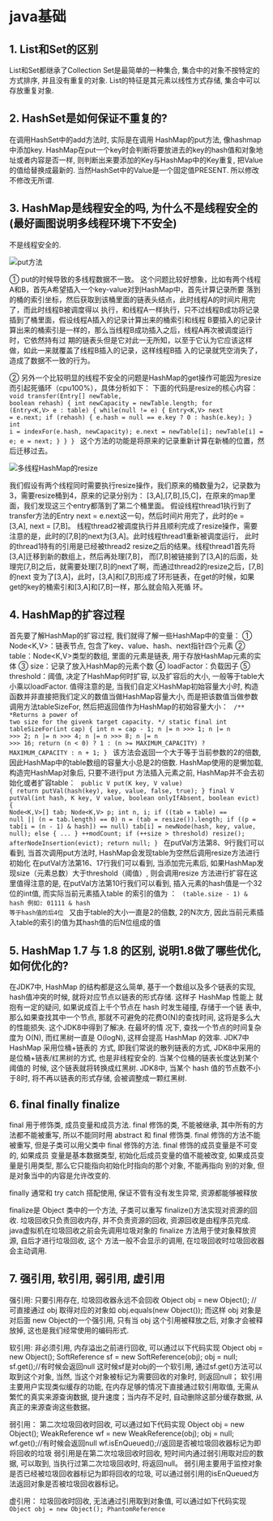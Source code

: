 # java基础
## 1. List和Set的区别

List和Set都继承了Collection
Set是最简单的一种集合, 集合中的对象不按特定的方式排序, 并且没有重复的对象.
List的特征是其元素以线性方式存储, 集合中可以存放重复对象.

## 2. HashSet是如何保证不重复的?

在调用HashSet中的add方法时, 实际是在调用 HashMap的put方法, 像hashmap中添加key.
HashMap在put一个key时会判断将要放进去的key的hash值和对象地址或者内容是否一样,
则判断出来要添加的Key与HashMap中的Key重复, 把Value的值给替换成最新的.
当然HashSet中的Value是一个固定值PRESENT. 所以修改不修改无所谓.

## 3. HashMap是线程安全的吗, 为什么不是线程安全的(最好画图说明多线程环境下不安全)

不是线程安全的.

![put方法](put.png)

① put的时候导致的多线程数据不一致。
这个问题比较好想象，比如有两个线程A和B，首先A希望插入一个key-value对到HashMap中，首先计算记录所要
落到的桶的索引坐标，然后获取到该桶里面的链表头结点，此时线程A的时间片用完了，而此时线程B被调度得以
执行，和线程A一样执行，只不过线程B成功将记录插到了桶里面，假设线程A插入的记录计算出来的桶索引和线程
B要插入的记录计算出来的桶索引是一样的，那么当线程B成功插入之后，线程A再次被调度运行时，它依然持有过
期的链表头但是它对此一无所知，以至于它认为它应该这样做，如此一来就覆盖了线程B插入的记录，这样线程B插
入的记录就凭空消失了，造成了数据不一致的行为。

② 另外一个比较明显的线程不安全的问题是HashMap的get操作可能因为resize而引起死循环（cpu100%），具体分析如下：
下面的代码是resize的核心内容：
<code>
void transfer(Entry[] newTable, boolean rehash) {
    int newCapacity = newTable.length;
    for (Entry<K,V> e : table) {
        while(null != e) {
            Entry<K,V> next = e.next;
            if (rehash) {
                e.hash = null == e.key ? 0 : hash(e.key);
            }
            int i = indexFor(e.hash, newCapacity);
            e.next = newTable[i];
            newTable[i] = e;
            e = next;
        }
    }
}
</code>
这个方法的功能是将原来的记录重新计算在新桶的位置，然后迁移过去。

![多线程HashMap的resize](resize.png)

我们假设有两个线程同时需要执行resize操作，我们原来的桶数量为2，记录数为3，需要resize桶到4，原来的记录分别为：
[3,A],[7,B],[5,C]，在原来的map里面，我们发现这三个entry都落到了第二个桶里面。
假设线程thread1执行到了transfer方法的Entry next = e.next这一句，然后时间片用完了，此时的e = [3,A], next = [7,B]。
线程thread2被调度执行并且顺利完成了resize操作，需要注意的是，此时的[7,B]的next为[3,A]。此时线程thread1重新被调度运行，
此时的thread1持有的引用是已经被thread2 resize之后的结果。线程thread1首先将[3,A]迁移到新的数组上，然后再处理[7,B]，
而[7,B]被链接到了[3,A]的后面，处理完[7,B]之后，就需要处理[7,B]的next了啊，而通过thread2的resize之后，[7,B]的next
变为了[3,A]，此时，[3,A]和[7,B]形成了环形链表，在get的时候，如果get的key的桶索引和[3,A]和[7,B]一样，那么就会陷入死循
环。

## 4. HashMap的扩容过程

首先要了解HashMap的扩容过程, 我们就得了解一些HashMap中的变量：
① Node<K,V>：链表节点, 包含了key、value、hash、next指针四个元素
② table：Node<K,V>类型的数组, 里面的元素是链表, 用于存放HashMap元素的实体
③ size：记录了放入HashMap的元素个数
④ loadFactor：负载因子
⑤ threshold：阈值, 决定了HashMap何时扩容, 以及扩容后的大小, 一般等于table大小乘以loadFactor.
值得注意的是, 当我们自定义HashMap初始容量大小时, 构造函数并非直接把我们定义的数值当做HashMap容量大小,
而是把该数值当做参数调用方法tableSizeFor, 然后把返回值作为HashMap的初始容量大小：
<code>
/**
 *Returns a power of two size for the givenk target capacity.
 */
static final int tableSizeFor(int cap) {
    int n = cap - 1;
    n |= n >>> 1;
    n |= n >>> 2;
    n |= n >>> 4;
    n |= n >>> 8;
    n |= n >>> 16;
    return (n < 0) ? 1 : (n >= MAXIMUM_CAPACITY) ? MAXIMUM_CAPACITY : n + 1;
}
</code>
该方法会返回一个大于等于当前参数的2的倍数, 因此HashMap中的table数组的容量大小总是2的倍数.
HashMap使用的是懒加载, 构造完HashMap对象后, 只要不进行put 方法插入元素之前, HashMap并不会去初始化或者扩容table：
<code>
public V put(K key, V value) {
    return putVal(hash(key), key, value, false, true);
}
final V putVal(int hash, K key, V value, boolean onlyIfAbsent, boolean evict) {
    Node<K,V>[] tab; Node<K,V> p; int n, i;
    if ((tab = table) == null || (n = tab.length) == 0)
        n = (tab = resize()).length;
    if ((p = tab[i = (n - 1) & hash]) == null)
        tab[i] = newNode(hash, key, value, null);
    else {
        ...
    }
    ++modCount;
    if (++size > threshold)
        resize();
    afterNodeInsertion(evict);
    return null;
}
</code>
在putVal方法第8、9行我们可以看到, 当首次调用put方法时, HashMap会发现table为空然后调用resize方法进行初始化
在putVal方法第16、17行我们可以看到, 当添加完元素后, 如果HashMap发现size（元素总数）大于threshold（阈值）, 则会调用resize
方法进行扩容在这里值得注意的是, 在putVal方法第10行我们可以看到, 插入元素的hash值是一个32位的int值, 而实际当前元素插入table
的索引的值为 ：
<code>
(table.size - 1) & hash
例如: 01111 & hash 等于hash值的后4位
</code>
又由于table的大小一直是2的倍数, 2的N次方, 因此当前元素插入table的索引的值为其hash值的后N位组成的值

## 5. HashMap 1.7 与 1.8 的区别, 说明1.8做了哪些优化, 如何优化的?

在JDK7中, HashMap 的结构都是这么简单, 基于一个数组以及多个链表的实现,
hash值冲突的时候, 就将对应节点以链表的形式存储. 这样子 HashMap 性能上
就抱有一定的疑问, 如果说成百上千个节点在 hash 时发生碰撞, 存储于一个链
表中, 那么如果查找其中一个节点, 那就不可避免的花费O(N)的查找时间, 这将是多么大的性能损失. 这个JDK8中得到了解决. 在最坏的情
况下, 查找一个节点的时间复杂度为 O(N), 而红黑树一直是 O(logN), 这样会提高 HashMap 的效率. JDK7中 HashMap 采用位桶+链表的
方式, 即我们常说的散列链表的方式, JDK8中采用的是位桶+链表/红黑树的方式, 也是非线程安全的. 当某个位桶的链表长度达到某个阈值的
时候, 这个链表就将转换成红黑树.
JDK8中, 当某个 hash 值的节点数不小于8时, 将不再以链表的形式存储, 会被调整成一颗红黑树.

## 6. final finally finalize

final 用于修饰类, 成员变量和成员方法. final 修饰的类, 不能被继承, 其中所有的方法都不能被重写, 所以不能同时用 abstract 和 
final 修饰类. final 修饰的方法不能被重写, 但是子类可以用父类中 final 修饰的方法. final 修饰的成员变量是不可变的, 如果成员
变量是基本数据类型, 初始化后成员变量的值不能被改变, 如果成员变量是引用类型, 那么它只能指向初始化时指向的那个对象, 不能再指向
别的对象, 但是对象当中的内容是允许改变的.

finally 通常和 try catch 搭配使用, 保证不管有没有发生异常, 资源都能够被释放

finalize是 Object 类中的一个方法, 子类可以重写 finalize()方法实现对资源的回收. 垃圾回收只负责回收内存, 并不负责资源的回收, 
资源回收是由程序员完成. java虚拟机在垃圾回收之前会先调用垃圾对象的 finalize 方法用于使对象释放资源, 自后才进行垃圾回收, 这个
方法一般不会显示的调用, 在垃圾回收时垃圾回收器会主动调用.

## 7. 强引用, 软引用, 弱引用, 虚引用

强引用: 只要引用存在, 垃圾回收器永远不会回收
Object obj = new Object(); // 可直接通过 obj 取得对应的对象如 obj.equals(new Object());
而这样 obj 对象是对后面 new Object的一个强引用, 只有当 obj 这个引用被释放之后, 对象才会被释放掉, 这也是我们经常使用的编码形式.

软引用: 非必须引用, 内存溢出之前进行回收, 可以通过以下代码实现
Object obj = new Object();
SoftReference<Object> sf = new SoftReference<Object>(obj);
obj = null;
sf.get();//有时候会返回null
这时候sf是对obj的一个软引用, 通过sf.get()方法可以取到这个对象, 当然, 当这个对象被标记为需要回收的对象时, 则返回null；
软引用主要用户实现类似缓存的功能, 在内存足够的情况下直接通过软引用取值, 无需从繁忙的真实来源查询数据, 提升速度；当内存不足时, 
自动删除这部分缓存数据, 从真正的来源查询这些数据。

弱引用：
第二次垃圾回收时回收, 可以通过如下代码实现
Object obj = new Object();
WeakReference<Object> wf = new WeakReference<Object>(obj);
obj = null;
wf.get();//有时候会返回null
wf.isEnQueued();//返回是否被垃圾回收器标记为即将回收的垃圾
弱引用是在第二次垃圾回收时回收, 短时间内通过弱引用取对应的数据, 可以取到, 当执行过第二次垃圾回收时, 将返回null。
弱引用主要用于监控对象是否已经被垃圾回收器标记为即将回收的垃圾, 可以通过弱引用的isEnQueued方法返回对象是否被垃圾回收器标记。

虚引用：
垃圾回收时回收, 无法通过引用取到对象值, 可以通过如下代码实现
<code>
Object obj = new Object();
PhantomReference<Object> pf = new PhantomReference<Object>(obj);
obj=null;
pf.get();//永远返回null
pf.isEnQueued();//返回是否从内存中已经删除
</code>
虚引用是每次垃圾回收的时候都会被回收, 通过虚引用的get方法永远获取到的数据为null, 因此也被成为幽灵引用。
虚引用主要用于检测对象是否已经从内存中删除。

## 8. java反射



## 9. Arrays.sort的实现原理和Collection实现原理

Arrays.sort
数组长度 N < 47 时, 使用插入排序算法
数组长度 47 < N < 286 时, 使用双轴快速排序算法
数组长度 N >= 286 时,连续性好用归并排序, 连续性不好用双轴快速排序算法




Collections.sort
先判断useLegacyMergeSort是否为true, 如果为true就会使用传统归并排序, 如果不为true就会使用叫Timsort算法
Timsort的核心过程
Timsort算法为了减少对升序部分的回溯和对降序部分的性能倒退, 将输入按其升序和降序特点进行了分区。排序的输入的单位不是一个个单独的数字，
而是一个个的块-分区。其中每一个分区叫一个run。针对这些 run 序列，每次拿一个 run 出来按规则进行合并。每次合并会将两个 run合并成一个
run。合并的结果保存到栈中。合并直到消耗掉所有的 run，这时将栈上剩余的 run合并到只剩一个 run 为止。这时这个仅剩的 run 便是排好序的结果。
综上述过程，Timsort算法的过程包括
（0）如何数组长度小于某个值, 直接用二分插入排序算法.
（1）找到各个run, 并入栈.
（2）按规则合并run.



## 10. LinkedHashMap的应用



## 11. cloneable接口实现原理



## 12. 异常分类以及处理机制



## 13. wait和sleep的区别

#### sleep()
sleep()使当前线程进入停滞状态（阻塞当前线程）, 让出CUP的使用、目的是不让当前线程独自霸占该进程所获的CPU资源,
以留一定时间给其他线程执行的机会;
sleep()是Thread类的Static(静态)的方法；因此他不能改变对象的锁状态, 所以当在一个Synchronized块中调用Sleep()方法时,
线程虽然休眠了, 但是对象的锁并木有被释放, 其他线程无法访问这个对象（即使睡着也持有对象锁）。
在sleep()休眠时间期满后, 该线程不一定会立即执行, 这是因为其它线程可能正在运行而且没有被调度为放弃执行, 除非此线程
具有更高的优先级。
#### wait()
wait()方法是Object类里的方法；当一个线程执行到wait()方法时，它就进入到一个和该对象相关的等待池中，同时失去（释放）
了对象的机锁（暂时失去机锁，wait(long timeout)超时时间到后还需要返还对象锁）；其他线程可以访问；
wait()使用notify或者notifyAlll或者指定睡眠时间来唤醒当前等待机锁k池中的线程。
wiat()必须放在synchronized block中，否则会在program runtime时扔出"java.lang.IllegalMonitorStateException"异常。

所以sleep()和wait()方法的最大区别是：
　　　　sleep()睡眠时，保持对象锁，仍然占有该锁；
　　　　而wait()睡眠时，释放对象锁。

## 14. 数组在内存中如何分配

Java中数组存储两类事物: 基本数据类型或者引用(对象指针).
当一个对象通过new 创建, 那么将在堆内存中分配一段空间, 并返回其引用(指针).
对于数组也是同样的方式.
Java中的数组,也是对象(继承Object),因此数组所在的区域和对象是一样的.

<code>
class A {
    int x;
    int y;
}
public void m1() {
    int i = 0;
    m2();
}
public void m2() {
    A a = new A();
}
</code>

上面的代码片段中,让我们执行 m1()方法看看发生了什么:
    ① 当 m1 被调用时,一个新的栈帧(Frame-1)被压入JVM栈中,当然,相关的局部变量也在 Frame-1中创建, 比如 i;
    ② 然后 m1调用m2,,又有一个新的栈帧(Frame-2)被压入到JVM栈中;
    ③ m2方法在堆内存中创建了A类的一个对象,此对象的引用保存在 Frame-2的局部变量 a 中. 此时,堆内存和栈内存
    看起来如下所示:
    ![内存图示](stack.png)

# java并发
## 1. synchronized的实现原理以及锁优化



## 2. volatile的实现原理是



## 3. java信号灯



## 4. synchronized在静态方法和普通方法的区别



## 5. 怎么实现所有线程在等待某个时间的发生才会去执行?



## 6. CAS? CAS有什么缺陷? 如何解决?

Compare and Swap. 比较并交换
CAS存在一个逻辑漏洞: 如果一个变量V初次读取的时候是A值, 并且在准备赋值的时候检查到它仍然为A值, 那我们就能说它的值
没有被其他线程改变过了吗? 如果在这段期间它的值曾经被改成了B, 后来又被改回A, 那CAS操作就会误认为它从来没有被改变过.
这个漏洞被称为CAS操作的"ABA"的问题.
java.util.concurrent包为了解决这个问题, 提供了一个带有标记的原子引用类 "AtomicStampedReference", 它可以通过控制
变量值的版本来保证CAS的正确性. 或者使用 传统的互斥同步.

## 7. synchronized和lock有什么区别?



## 8. HashTable是怎么加锁的?



## 9. HashMap的并发问题?



## 10. ConcurrentHashMap介绍? 1.8中为什么要用红黑树?

红黑树:
降低查找同hash值的对象时的时间复杂度, 链表 => 链表/红黑树.

## 11. AQS



## 12. 如何检测死锁? 怎么预防死锁?



## 13. java内存模型



## 14. 如何保证多线程下i++结果正确



## 15. 线程池的种类, 区别和使用场景



## 16. 分析线程池的实现原理和线程的调度过程?



## 17. 线程池如何调优, 最大数目如何确认?

创建线程及后续的销毁过程的代价是非常昂贵的, 因为jvm和操作系统都需要分配资源.
如果手动创建线程, 如果不进行适当管理, 很可能引发灾难性后果.
每个线程都需要一定的栈内存空间. 在最近的64位jvm中, 默认的栈大小是1024KB, 持续的创建线程
会占用大量的线程栈空间, 每个线程代码执行过程中创建对象, 还可能在堆上创建对象, 这样的情况
恶化下去, 将会超出堆内存, 并产生大量的垃圾回收操作, 最终引发 内存溢出(OutOfMemoryErrors)
线程栈大小引发的内存问题, 可以通过-Xss开关来调整栈大小, 缩小线程栈大小后, 可以减少每个线程的
开销, 但是可能会引发栈溢出(StackOverFlowErrors). 对于一般的应用程序而言, 默认的1024KB过于富裕,
调小为256KB或者512KB可能更为合适. java允许的最小值是160KB. 为了避免持续创建新线程, 可以通过使用
简单的线程池来限定线程池的上限. 线程池会管理所有的线程, 如果线程数还没有达到上限, 线程池会创建线程到上限, 且尽可能复用空闲的线程.




## 18. ThreadLocal原理, 用的时候需要注意什么?

每一个线程的Thread对象都有一个ThreadLocalMap对象, 这个对象存储了一组以ThreadLocal.ThreadLocalHashCode为键, 以
本地线程变量为值的 K-V 值对, ThreadLocal对象就是当前线程的 ThreadLocalMap的访问入口, 每一个ThreadLocal对象都包含
一个独一无二的threadLocalHashCode值, 使用这个值就可以在线程 K-V 值中找回对应的本地线程变量.

注意事项:
① 初始化时, 使用initValue方法
② 每一个线程都只是使用ThreadLocal标注变量的副本进行计算, 每一个线程的ThreadLocal变量值都是独立的, 不被其他线程影响.

## 19. CountDownLatch和CyclicBarrier的用法, 以及相互之间的差别?



## 20. LockSupport工具



## 21. Condition接口及其实现原理



## 22. Fork/Join框架的理解



## 23. 分段锁的原理, 锁力度减小的思考




## 24. 八种阻塞队列以及各个阻塞队列的特性

#### ArrayBlockingQueue: 一个由数组结构组成的有界阻塞队列
用数组实现的有界阻塞队列。此队列按照先进先出（FIFO）的原则对元素进行排序。默认情况下不保证访问者公平的访问队列，
所谓公平访问队列是指阻塞的所有生产者线程或消费者线程，当队列可用时，可以按照阻塞的先后顺序访问队列，即先阻塞的
生产者线程，可以先往队列里插入元素，先阻塞的消费者线程，可以先从队列里获取元素。通常情况下为了保证公平性会降低
吞吐量。我们可以使用以下代码创建一个公平的阻塞队列：
ArrayBlockingQueue fairQueue = new  ArrayBlockingQueue(1000,true);

#### LinkedBlockingQueue: 一个由链表结构组成的有界阻塞队列。
基于链表的阻塞队列，同ArrayListBlockingQueue类似，此队列按照先进先出（FIFO）的原则对元素进行排序，其内部也
维持着一个数据缓冲队列（该队列由一个链表构成），当生产者往队列中放入一个数据时，队列会从生产者手中获取数据，
并缓存在队列内部，而生产者立即返回；只有当队列缓冲区达到最大值缓存容量时（LinkedBlockingQueue可以通过构造函
数指定该值），才会阻塞生产者队列，直到消费者从队列中消费掉一份数据，生产者线程会被唤醒，反之对于消费者这端的
处理也基于同样的原理。而LinkedBlockingQueue之所以能够高效的处理并发数据，还因为其对于生产者端和消费者端分别
采用了独立的锁来控制数据同步，这也意味着在高并发的情况下生产者和消费者可以并行地操作队列中的数据，以此来提高
整个队列的并发性能。 
作为开发者，我们需要注意的是，如果构造一个LinkedBlockingQueue对象，而没有指定其容量大小，LinkedBlockingQueue
会默认一个类似无限大小的容量（Integer.MAX_VALUE），这样的话，如果生产者的速度一旦大于消费者的速度，也许还没有
等到队列满阻塞产生，系统内存就有可能已被消耗殆尽了。 
ArrayBlockingQueue和LinkedBlockingQueue是两个最普通也是最常用的阻塞队列，一般情况下，在处理多线程间的生产者
消费者问题，使用这两个类足以。

#### PriorityBlockingQueue: 一个支持优先级排序的无界阻塞队列。
是一个支持优先级的无界队列。默认情况下元素采取自然顺序升序排列。可以自定义实现compareTo()方法来指定元素进行排
序规则，或者初始化PriorityBlockingQueue时，指定构造参数Comparator来对元素进行排序。需要注意的是不能保证同
优先级元素的顺序。

#### DelayQueue: 一个使用优先级队列实现的无界阻塞队列。
是一个支持延时获取元素的无界阻塞队列。队列使用PriorityQueue来实现。队列中的元素必须实现Delayed接口，在创建元
素时可以指定多久才能从队列中获取当前元素。只有在延迟期满时才能从队列中提取元素。我们可以将DelayQueue运用在以
下应用场景：

① 缓存系统的设计：可以用DelayQueue保存缓存元素的有效期，使用一个线程循环查询DelayQueue，一旦能从DelayQueue
中获取元素时，表示缓存有效期到了。
② 定时任务调度：使用DelayQueue保存当天将会执行的任务和执行时间，一旦从DelayQueue中获取到任务就开始执行，比如
TimerQueue就是使用DelayQueue实现的。

#### SynchronousQueue: 一个不存储元素的阻塞队列。
是一个不存储元素的阻塞队列。每一个put操作必须等待一个take操作，否则不能继续添加元素。SynchronousQueue可以看成
是一个传球手，负责把生产者线程处理的数据直接传递给消费者线程。队列本身并不存储任何元素，非常适合于传递性场景,比
如在一个线程中使用的数据，传递给另外一个线程使用，SynchronousQueue的吞吐量高于LinkedBlockingQueue 和 
ArrayBlockingQueue。

#### LinkedTransferQueue: 一个由链表结构组成的无界阻塞队列。
是一个由链表结构组成的无界阻塞TransferQueue队列。相对于其他阻塞队列，LinkedTransferQueue多了tryTransfer和transfer
方法。 
transfer方法。如果当前有消费者正在等待接收元素（消费者使用take()方法或带时间限制的poll()方法时），transfer方法可以
把生产者传入的元素立刻transfer（传输）给消费者。如果没有消费者在等待接收元素，transfer方法会将元素存放在队列的tail
节点，并等到该元素被消费者消费了才返回。transfer方法的关键代码如下：
① Node pred = tryAppend(s, haveData);
② return awaitMatch(s, pred, e, (how == TIMED), nanos);
第一行代码是试图把存放当前元素的s节点作为tail节点。第二行代码是让CPU自旋等待消费者消费元素。因为自旋会消耗CPU，所以
自旋一定的次数后使用Thread.yield()方法来暂停当前正在执行的线程，并执行其他线程。

tryTransfer方法。则是用来试探下生产者传入的元素是否能直接传给消费者。如果没有消费者等待接收元素，则返回false。
和transfer方法的区别是tryTransfer方法无论消费者是否接收，方法立即返回。而transfer方法是必须等到消费者消费了才返回。

对于带有时间限制的tryTransfer(E e, long timeout, TimeUnit unit)方法，则是试图把生产者传入的元素直接传给消费者，
但是如果没有消费者消费该元素则等待指定的时间再返回，如果超时还没消费元素，则返回false，如果在超时时间内消费了元素，
则返回true。

#### LinkedBlockingDeque: 一个由链表结构组成的双向阻塞队列。
是一个由链表结构组成的双向阻塞队列。所谓双向队列指的你可以从队列的两端插入和移出元素。双端队列因为多了一个操作队列的入口，
在多线程同时入队时，也就减少了一半的竞争。相比其他的阻塞队列，LinkedBlockingDeque多了addFirst，addLast，offerFirst，
offerLast，peekFirst，peekLast等方法，以First单词结尾的方法，表示插入，获取（peek）或移除双端队列的第一个元素。
以Last单词结尾的方法，表示插入，获取或移除双端队列的最后一个元素。另外插入方法add等同于addLast，移除方法remove等效
于removeFirst。但是take方法却等同于takeFirst，不知道是不是Jdk的bug，使用时还是用带有First和Last后缀的方法更清楚。
在初始化LinkedBlockingDeque时可以设置容量防止其过渡膨胀。另外双向阻塞队列可以运用在“工作窃取”模式中。

# Spring
## 1. BeanFactory 和 FactoryBean?

#### Bean: Java类实例
每一个Bean对应Spring容器里的一个Java实例. 
定义Bean时通常需要指定两个属性。
① Id：确定该Bean的唯一标识符，容器对Bean管理、访问、以及该Bean的依赖关系，都通过该属性完成。Bean的id属性在Spring
容器中是唯一的。
② Class：指定该Bean的具体实现类。注意这里不能使接口。通常情况下，Spring会直接使用new关键字创建该Bean的实例，因此，
这里必须提供Bean实现类的类名。

#### BeanFactory: 
BeanFactory是Spring IOC最基本的容器，负责生产和管理bean，它为其他具体的IOC容器实现提供了最基本的规范，例如
DefaultListableBeanFactory, XmlBeanFactory, ApplicationContext 等具体的容器都是实现了BeanFactory，
再在其基础之上附加了其他的功能。
下面可以看看BeanFactory提供的基本功能：
<code>
public interface BeanFactory {
    String FACTORY_BEAN_PREFIX = "&";
    Object getBean(String name) throws BeansException;
    <T> T getBean(String name, Class<T> requiredType) throws BeansException;
    <T> T getBean(Class<T> requiredType) throws BeansException;
    Object getBean(String name, Object... args) throws BeansException;
    boolean containsBean(String name);
    boolean isSingleton(String name) throws NoSuchBeanDefinitionException;
    boolean isPrototype(String name) throws NoSuchBeanDefinitionException;
    boolean isTypeMatch(String name, Class<?> targetType) throws NoSuchBeanDefinitionException;
    Class<?> getType(String name) throws NoSuchBeanDefinitionException;
    String[] getAliases(String name);
}
</code>
#### FactoryBean:
FactoryBean是一个接口，当在IOC容器中的Bean实现了FactoryBean接口后，通过getBean(String BeanName)获取到的Bean
对象并不是FactoryBean的实现类对象，而是这个实现类中的getObject()方法返回的对象。要想获取FactoryBean的实现类，
就要getBean(&BeanName)，在BeanName之前加上&。
<code>
public interface FactoryBean<T> {
    T getObject() throws Exception;
    Class<?> getObjectType();
    boolean isSingleton();
}
</code>

#### 区别
通过以上源码和示例来看，基本上能印证以下结论，也就是二者的区别。
① BeanFactory是个Factory，也就是 IOC 容器或对象工厂，所有的Bean都是由BeanFactory( 也就是 IOC 容器 ) 来进行管理。
② FactoryBean是一个能生产或者修饰生成对象的工厂Bean(本质上也是一个bean)，可以在BeanFactory（IOC容器）中被管理，所以
它并不是一个简单的Bean。当使用容器中factory bean的时候，该容器不会返回factory bean本身，而是返回其生成的对象。要
想获取FactoryBean的实现类本身，得在getBean(String BeanName)中的BeanName之前加上&,写成getBean(String &BeanName)。

## 2. Spring IOC 的理解, 其初始化过程?



## 3. BeanFactory 和 ApplicationContext?

简单来说ApplicationContext是BeanFactory的拓展.
ApplicationContext 容器建立BeanFactory之上，拥有BeanFactory的所有功能，但在实现上会有所差别。我认为差别主要体现在两个方面：
1.bean的生成方式；2.扩展了BeanFactory的功能，提供了更多企业级功能的支持。




## 4. Spring Bean 的生命周期, 如何被管理的?
## 5. Spring Bean 的加载过程是怎样的?
## 6. 如果要你实现Spring AOP, 请问怎么实现?
## 7. 如果要你实现Spring IOC, 你会注意哪些问题?
## 8. Spring是如何管理事务的, 事务管理机制?
## 9. Spring的不同事务传播行为有哪些, 干什么用的?
## 10. Spring中用到了哪些设计模式?
## 11. Spring MVC 的工作原理?
## 12. Spring 的循环注入的原理?
## 13. Spring AOP 的理解, 各个术语, 他们是怎么相互工作的?
## 14. Spring 如何保证Controller并发的安全?

# Netty
## 1. BIO, NIO和AIO
## 2. Netty的各大组件?
## 3. Netty的线程模型?
## 4. TCP 粘包/拆包的原因及解决方法
## 5. 了解哪几种序列化协议? 包括使用场景和如何去选择
## 6. Netty的零拷贝实现
## 7. Netty的高性能体现在哪些方面?

# 分布式相关
## 1. Dubbo的底层实现原理和机制
## 2. 描述一个服务从发布到被消费的详细过程
## 3. 分布式系统怎么服务治理
## 4. 接口幂等性的概念
## 5. 消息中间件如何解决消息丢失的问题
## 6. Dubbo的服务请求失败怎么处理
## 7. 重连机制会不会造成错误
## 8. 对分布式事务的理解
## 9. 如何实现负载均衡? 有哪些算法可以实现?
## 10. Zookeeper的用途, 选举的原理是什么?
## 11. 数据的垂直拆分和水平拆分
## 12. Zookeeper的原理和适用场景
## 13. Zookeeper watch机制
## 14. redis/zk节点宕机如何处理
## 15. 分布式集群下如何做到唯一序列号
## 16. 如何做一个分布式锁
## 17. 用过哪些MQ, 怎么用的, 和其他MQ比较有什么优缺点, MQ的连接是线程安全的吗?
## 18. MQ系统的数据如何保证不丢失?
## 19. 列举出你能想到的数据库分库分表策略, 分库分表后, 如何解决全表查询问题
## 20. Zookeeper的选举策略
## 21. 全局ID

# 数据库
## 1. MySql分页有哪些优化?
## 2. 悲观锁, 乐观锁
## 3. 组合索引, 最左原则
## 4. mysql的表锁, 行锁
## 5. mysql性能优化
## 6. mysql的索引分类: B+, hash; 什么情况下用什么索引?
## 7. 事务的特性和隔离级别

# 缓存
## 1. Redis用过哪些数据结构, 以及Redis底层是怎么实现的?

#### String 字符串
Redis中字符串是由redis自己构建的一种名为简单动态字符串(simple dynamic string, SDS)的抽象类型来表示的,
并将SDS用作Redis的默认字符串表示.
<code>
struct sdshdr { 
    // 记录buf数组中已使用字节的数量
    // 等于SDS中所保存字符串的长度
    int len;

    // 记录buf数组中未使用字节的数量
    int free;

    // 字节数组, 用于保存字符串
    char buf[];
}
</code>

#### List 列表
redis 构建了自己的链表实现
typedef struct listNode {
    // 前置节点
    struct listNode * prev;

    // 后置节点
    struct listNode * next;

    // 节点的值
    void * value;
} listNode
Redis里的链表并没有什么特别需要说明的地方，和其他语言中的链表类似，定义了链表节点listNode结构，包含
prev(listNode)属性，next(listNode)属性，value属性的结构，同时使用list来持有链表，list的结构包含
head(listNode)属性，tail(listNode)属性，len(long)属性，还有一些方法，如复制，释放，对比函数

#### Hash 哈希表
#### Set 集合
#### SortedSet 有序集合




## 2. Redis缓存穿透, 缓存雪崩
## 3. 如何使用Redis来实现分布式锁?
## 4. Redis的并发竞争问题是如何解决的?
## 5. Redis的持久化的几种方式, 优缺点是什么, 是怎么实现的?
## 6. Redis的缓存失效策略
## 7. Redis的集群, 高可用, 原理
## 8. Redis缓存分片
## 9. Redis的数据淘汰策略

# JVM
## 1. 详细jvm内存模型
![jvm内存模型](jvm.png)
### 堆内存
堆内存是所有线程共享的, 可以分为两个部分: 年轻代和老年代. 下图中的Perm代表的是永久代, 但是注意永久代不属于堆内存的一部分, 同时jdk1.8之后永久代将被移除.
![hotspot heap memory](heap.png)
GC(垃圾回收器)对年轻代中的对象进行回收称为Minor GC, 用通俗一点的话说年轻代就是用来存放年轻的对象, 年轻对象是什么意思呢? 年轻对象可以简单理解为没有经历多次垃圾回收的对象, 如果一个对象经历了一定次数的Minor GC, JVM一般会把这个对象放入老年代, 而JVM对于老年代的对象的回收则称为Major GC.
如上图所示, 年轻代可以细分为三个部分, 我们需要重点关注这几个点:
① 大部分对象刚创建的时候, JVM会将其分布到Eden区域.
② 当Eden区的对象达到一定数量的时候, 就会进行Minor GC, 经历这次垃圾回收后所有存活的对象都会进入两个Survivor Place中的一个.
③ 同一时刻两个Survivor Place, 即s0和s1中总有一个是空的.
④ 年轻代中的对象经历过了多次的垃圾回收就会转移到年老代中，可以通过MaxTenuringThrehold参数来控制。

Xmx: 设置JVM堆最大内存。
Xms: 设置JVM堆初始内存。
Xmn: 设置年轻代大小。
PretenureSizeThreshold: 直接晋升到老年代的对象大小，设置这个参数后，大于这个参数的对象将直接在老年代分配。
MaxTenuringThrehold: 晋升到老年代的对象年龄。每个对象在坚持过一次Minor GC之后，年龄就会加1，当超过这个参数值时就进入老年代。
UseAdaptiveSizePolicy: 动态调整Java堆中各个区域的大小以及进入老年代的年龄。
SurvivorRattio: 新生代Eden区域与Survivor区域的容量比值，默认为8，代表Eden: Suvivor= 8: 1。
NewRatio: 设置新生代（包括Eden和两个Survivor区）与老年代的比值（除去持久代），设置为3，则新生代与老年代所占比值为1：3，新生代占整个堆栈的1/4。

### 方法区
方法区与Java堆一样，是各个线程共享的区域，它用于存储已被虚拟机加载的类信息，常量，静态变量，即时编译(JIT)后的代码等数据。

对于JDK1.8之前的HotSpot虚拟机而言，很多人经常将方法区称为我们上图中所描述的永久代，实际上两者并不等价，因为这仅仅是HotSpot的设计团队选择利用永久代来实现方法区而言。同时对于其他虚拟机比如IBM J9中是不存在永久代的概念的。

其实，移除永久代的工作从JDK1.7就开始了。JDK1.7中，存储在永久代的部分数据就已经转移到了Java Heap或者是 Native Heap。但永久代仍存在于JDK1.7中，并没完全移除，譬如符号引用(Symbols)转移到了native heap；字面量(interned strings)转移到了java heap；类的静态变量(class statics)转移到了java heap。而在JDK1.8之后永久代概念也已经不再存在取而代之的是元空间metaspace。

常量池其实是方法区中的一部分，因为这里比较重要，所以我们拿出来单独看一下。注意我们这里所说的运行时的常量池并不仅仅是指Class文件中的常量池，因为JVM可能会进行即时编译进行优化，在运行时将部分常量载入到常量池中。

### 程序计数器
JVM中的程序计数器和计算机组成原理中提到的程序计数器PC概念类似，是线程私有的，用来记录当前执行的字节码位置。还是稍微解释一下吧，CPU的占有时间是以分片的形式分配给给每个不同线程的，从操作系统的角度来讲，在不同线程之间切换的时候就是依赖程序计数器来记录上一次线程所执行到具体的代码的行数，在JVM中就是字节码。

### Java虚拟机栈
与程序计数器一样，Java虚拟机栈也是线程私有的，用通俗的话将它就是我们常常听说到堆栈中的那个“栈内存”。虚拟机栈描述的是Java方法执行的内存模型：每个方法在执行的同时都会创建一个栈帧(Stack Frame)用于存储局部变量表（局部变量表需要的内存在编译期间就确定了所以在方法运行期间不会改变大小），操作数栈，动态链接，方法出口等信息。每一个方法从调用至出栈的过程，就对应着栈帧在虚拟机中从入栈到出栈的过程。

### 本地方法栈
本地方法栈和Java虚拟机栈类似，只不过是为JVM执行Native方法服务.

## 2. 讲讲什么情况下会出内存溢出, 内存泄漏?
## 3. 说说java线程栈
## 4. JVM年轻代到老年代的晋升过程的判断条件是什么?
## 5. JVM出现fullGC很频繁, 怎么去线上排查问题?
## 6. 类加载为什么要使用双亲委派模式, 有没有什么场景是打破了这个模式?
## 7. 类的实例化顺序
## 8. JVM垃圾回收机制, 何时触发MinorGC等操作
## 9. JVM中一次完整的GC流程(从 ygc 到 fgc)是怎么样的
## 10. 各种回收器, 各自优缺点, 重点CMS, G1

### Serial收集器
Serial收集器是最古老的收集器, 它的缺点是当Serial收集器想进行垃圾回收的时候, 必须暂停用户的所有进程, 即stop the world. 到现在为止, 它依然在虚拟机运行在client模式下的默认新生代收集器. 与其他收集器相比, 对于限定在单个cpu的运行环境来说, Serial收集器由于没有线程交互的开销, 专心做垃圾回收自然可以获得最高的单线程收集效率.
Serial old是Serial收集器的老年代版本, 它同样是一个单线程收集器, 使用标记-整理算法. 这个收集器的主要意义也是被Client模式下的虚拟机使用. 在Server模式下, 它主要还有两大用途: 一个是jdk1.5及以前的版本中与Parallel Scanvenge收集器搭配使用, 另外一个就是作为CMS收集器的后备预案, 在并发收集发生Concurrent Mode Failure的时候使用.
通过指定-UseSerialGC参数, 使用Serial + Serial Old的串行收集器组合进行内存回收.

### ParNew收集器
ParNew收集器是Serial收集器新生代的多线程实现, 注意在进行垃圾回收的时候依然会stop the world, 只是相比较Serial收集器而言它会运行多条线程进行垃圾回收.
ParNew收集器在单CPU的环境中绝对不会有比Serial收集器更好的效果, 甚至优于存在线程交互的开销, 该收集器在通过超线程技术实现的两个CPU的环境中都不能百分之百的保证能超越Serial收集器. 当然, 随着可以使用的CPU的数量的增加, 它对于GC时系统资源的利用还是很有好处的. 它默认开启的收集线程数与CPU的数量相同, 在CPU非常多(譬如32个, 现在CPU动辄4核加超线程, 服务器超过32个逻辑CPU的情况越来越多了)的环境下, 可以使用-XX:ParallelGCThreads参数来限制垃圾收集的线程数.
-UseParNewGC 打开此开关后, 使用ParNew + Serial Old的收集器组合进行内存回收, 这样新生代使用并行收集器, 老年代使用串行收集器.

### Parallel Scanvenge收集器
Parallel是采用复制算法的多线程新生代垃圾回收器, 似乎和ParNew收集器有很多相似的地方. 但是Parallel Scanvenge收集器的一个特点是它所关注的目标是吞吐量(Throughput). 所谓吞吐量就是CPU用于运行用户代码的时间与CPU总消耗时间的比值, 即吞吐量=运行用户代码时间/(运行用户代码时间 + 垃圾收集时间). 停顿时间越短就越适合需要与用户交互的程序, 良好的响应速度能够提升用户的体验, 而高吞吐量则可以最高效率地利用CPU时间, 尽快地完成程序的运算任务, 主要适合在后台运算而不需要太多交互的任务.
Parallel Old收集器是Parallel Scanvenge收集器的老年代版本, 采用多线程和标记-整理算法. 这个收集器是在jdk1.6中才开始提供的, 在此之前, 新生代的Parallel Scanvenge收集器一直处于比较尴尬的状态. 原因是如果新生代使用Parallel Scanvenge收集器, 那么老年代除了Serial Old(PS MarkSweep)收集器外别无选择. 由于单线程的老年代Serial Old收集器在服务端应用性能上的拖累. 即使使用了Parallel Scanvenge收集器也未必能在整体应用上获得吞吐量最大化的效果, 又因为老年代手机中无法充分利用服务器多CPU的处理能力, 在老年代很大而且硬件比较高级的环境中, 这种组合的吞吐量甚至还不一定有ParNew加CMS的组合给力. 知道Parallel Old收集器出现之后, 吞吐量优先 收集器终于有了比较名副其实的应用, 在注重吞吐量及CPU资源敏感的场合, 都可以优先考虑Parallel Scanvenge加Parallel Old收集器.
-UseParallelGC: 虚拟机运行在Server模式下的默认值, 打开此开关后, 使用Parallel Scanvenge 加 Serial Old的收集器组合进行内存回收. -UseParallelOldGC: 打开此开关后, 使用Parallel Scanvenge + Parallel Old的收集器组合进行垃圾回收.

### CMS收集器
CMS(Concurrent Mark Sweep)收集器是一个比较重要的回收器, 现在应用非常广泛, 我们重点来看一下.
CMS是一种以获取最短回收停顿时间为目标的收集器, 这使得它很适合用于和用户交互的业务. 从名字(Mark Sweep)就可以看出, CMS收集器是基于标记清除算法实现的. 它的收集过程分为四个步骤:
① 初始标记
② 并发标记
③ 重新标记
④ 并发清除
注意初始标记和重新标记还是会stop the world, 但是在好费时间更改的并发标记和并发清除两个阶段都可以和用户进程同时工作.
不过由于CMS收集器是基于标记清除算法实现的, 会导致有大量的空间碎片产生, 在为大对象分配内存的时候, 往往会出现老年代还有很大的空间剩余, 但是无法找到足够大的`连续空间来分配对象, 不得不提前开启一次Full GC. 为了解决这个问题, CMS收集器默认提供了一个 -XX:+UseCMSCompactAtFullCollection 收集开关参数(默认是开启的), 用于在CMS收集器进行Full GC后开启内存碎片的合并整理过程, 内存整理的过程是无法并发的, 这样内存碎片问题倒是没有了, 不过停顿时间不得不边长. 虚拟机设计者还提供了另外一个参数 -XX:CMSFullGCsBeforeCompaction 参数用于设置执行多少次不压缩的Full GC后跟着来一次带压缩的(默认值是0, 表示每次进入Full GC时都进行碎片整理).
不幸的是, 它作为老年代的收集器, 却无法与jdk1.4中已经存在的新生代手气Parallel Scanvenge配合工作, 所以在jdk1.5中使用cms来收集老年代的时候, 新生代只能选择ParNew或Serial收集器中的一个. ParNew收集器是使用 -XX: +UseConcMarkSweepGC选项启用CMS收集器之后的默认新生代收集器, 也可以使用 -XX:+UseParNewGC选项来强制指定它.
由于CMS收集器现在比较常用，下面我们再额外了解一下CMS算法的几个常用参数：
① UseCMSInitatingOccupancyOnly：表示只在到达阈值的时候，才进行 CMS 回收。
② CMS默认启动的回收线程数目是(ParallelGCThreads+3)/4，如果你需要明确设定，可以通过-XX:-- +ParallelCMSThreads来设定，其中-XX:+ParallelGCThreads代表的年轻代的并发收集线程数目。
③ CMSClassUnloadingEnabled： 允许对元类数据进行回收。
④ CMSInitatingPermOccupancyFraction：当永久区占用率达到这一百分比后，启动 CMS 回收 (前提是-XX:+CMSClassUnloadingEnabled 激活了)。
⑤ CMSIncrementalMode：使用增量模式，比较适合单 CPU。
⑥ UseCMSCompactAtFullCollection参数可以使 CMS 在垃圾收集完成后，进行一次内存碎片整理。内存碎片的整理并不是并发进行的。
⑦ UseFullGCsBeforeCompaction：设定进行多少次 CMS 垃圾回收后，进行一次内存压缩。
#### 一些建议
对于Native Memory:
① 使用了 NIO 或者 NIO 框架( Mina/Netty)
② 使用了 DirectByteBuffer 分配字节缓冲区
③ 使用了 MappedByteBuffer 做内存映射
④ 由于 Native Memory 只能通过 Full GC 回收, 所以除非你非常清楚这时真的有必要, 否则不要轻易调用 System.gc()
另外为了防止某些狂阶的 System.gc()调用(例如 NIO 框架, Java RMI), 建议在启动参数中加上 -XX:+DisableExplicitGC来禁用显示 GC. 这个参数有个巨大的坑, 如果你禁用了 System.gc(), 那么上面的3种场景下的内存就无法回收, 可能造成 OOM, 如果你使用了 CMS GC, 那么可以用这个参数替代: -XX:+ExplicitGCInvokesConcurrent.
此外除了 CMS 的 GC, 其实其他针对 old gen 的回收器都会在对 old gen 回收的同时使用 young gc.

### G1收集器
G1收集器是一款面向服务端应用的垃圾收集器. HotSpot 团队赋予它的使命是在未来替换掉 jdk1.5中发布的 CMS 收集器. 与其他 GC 收集器相比, G1具备如下特点:
① 并行和并发: G1能更充分的利用 GPU, 多核环境下的硬件优势来缩短 stop the world 的停顿时间.
② 分代收集: 和其他收集器一样, 分代的概念在 G1中依然存在, 不过 G1不需要其他的垃圾回收器的配合就可以独自管理整个 GC 堆.
③ 空间整合: G1收集器有利于程序长时间运行, 分配大对象时不会无法得到连续的空间而提前触发一次 Full GC.
可预测的非停顿: 这是 G1相比于 CMS 的另一大优势, 降低停顿时间是 G1和 CMS 共同的关注点, 能让使用者明确指定在一个长度为 M 毫秒的时间片段内, 消耗在垃圾收集上的时间不得超过 N 毫秒.
④ 在使用 G1收集器时, Java 堆得内存布局和其他收集器有很大的差别, 它将这个 Java 堆分为多个大小相等的独立区域, 虽然还保留新生代和老年代的概念, 但是新生代和老年代不再试物理隔离的了, 他们都是一部分 Region( 不需要连续)的集合.
虽然 G1看起来有很多优点, 实际上 CMS 还是主流.

#### 与 GC 相关的常用参数
除了上面提及的一些参数，下面补充一些和GC相关的常用参数：
Xmx: 设置堆内存的最大值。
Xms: 设置堆内存的初始值。
Xmn: 设置新生代的大小。
Xss: 设置栈的大小。
PretenureSizeThreshold: 直接晋升到老年代的对象大小，设置这个参数后，大于这个参数的对象将直接在老年代分配。
MaxTenuringThrehold: 晋升到老年代的对象年龄。每个对象在坚持过一次Minor GC之后，年龄就会加1，当超过这个参数值时就进入老年代。
UseAdaptiveSizePolicy: 在这种模式下，新生代的大小、eden 和 survivor 的比例、晋升老年代的对象年龄等参数会被自动调整，以达到在堆大小、吞吐量和停顿时间之间的平衡点。在手工调优比较困难的场合，可以直接使用这种自适应的方式，仅指定虚拟机的最大堆、目标的吞吐量 (GCTimeRatio) 和停顿时间 (MaxGCPauseMills)，让虚拟机自己完成调优工作。
SurvivorRattio: 新生代Eden区域与Survivor区域的容量比值，默认为8，代表Eden: Suvivor= 8: 1。
XX:ParallelGCThreads：设置用于垃圾回收的线程数。通常情况下可以和 CPU 数量相等。但在 CPU 数量比较多的情况下，设置相对较小的数值也是合理的。
XX:MaxGCPauseMills：设置最大垃圾收集停顿时间。它的值是一个大于 0 的整数。收集器在工作时，会调整 Java 堆大小或者其他一些参数，尽可能地把停顿时间控制在 MaxGCPauseMills 以内。
XX:GCTimeRatio:设置吞吐量大小，它的值是一个 0-100 之间的整数。假设 GCTimeRatio 的值为 n，那么系统将花费不超过 1/(1+n) 的时间用于垃圾收集。


## 11. 各种回收算法

### GC Roots
我们先来了解一下在Java中如何判断一个对象的生死的, 有些语言例如python是采用引用记数法来统计的, 但是这种做法可能会遇到循环引用的问题, Java以及C#等语言中是采用GC Roots来解决这个问题。如果一个对象和GC Roots之间没有链接，那么这个对象也可以被视作是一个可回收的对象。
Java中可以被作为GC Roots中的对象有：
① 虚拟机栈中引用的对象.
② 方法区中的类静态属性引用的对象
③ 方法区中的常量引用的对象
④ 本地方法栈即一般说的Native的引用对象

### 标记清除
标记-清除算法将垃圾回收分为两个阶段: 标记阶段和清除阶段. 在标记阶段首先通过根节点, 标记所有从根节点开始的对象, 未被标记的对象就是未被引用的垃圾对象. 然后在清除阶段, 清除所有未被标记的对象. 标记清除算法带来的一个问题是会存在大量的空间碎片, 因为回收的空间是不连续的, 这样给大对象分配内存的时候可能会提前触发full gc.
![标记清除](标记清除.png)
### 复制算法
将现有的内存空间分为两块, 每次只使用其中一块, 在垃圾回收将正在使用的内存中的存活对象复制到未被使用的内存块中, 之后, 清除正在使用的内存块中的所有对象, 交换两个内存的角色, 完成垃圾回收.
![复制算法](复制算法.png)
现有的商业虚拟机都采用这种收集算法来回收新生代, IBM研究表明新生代中的对象98%是朝生夕死的, 所以并不需要按照1:1的比例划分内存空间, 而是将内存分为一块较大的Eden空间和两个较小的Survivor空间, 每次使用Eden和其中的一块Survivor, 当回收时, 将Eden和Survivor中还存活着的对象一次性的拷贝到另一个Survivor空间上, 最后清理Eden和刚才用过的Survivor的空间. HotSpot虚拟机默认Eden和Survivor的大小比例是8:1(可以通过-SurvivorRattio来配置), 也就是每次新生代中可用内存空间为整个新生代容量的90%, 只有10%的内存会被浪费. 当然, 98%的对象可回收只是一般场景下的数据, 我们没有办法保证回收都只有不多于10%的对象存活, 当Survivor空间不够用时, 需要依赖其他内存(这里指老年代)进行分配担保. 

### 标记整理
复制算法的高效性是建立在存活对象少, 垃圾对象多的前提下的. 这种情况在新生代经常发生, 但是在老年代更常见的情况是大部分对象都是存活对象. 如果依然使用复制算法, 由于存活的对象较多, 复制的成本也将很高.
![标记整理](标记整理.png)
标记-压缩算法是一种老年代的回收算法, 它在标记-清除算法的基础上做了一些优化. 首先也需要从根节点开始对所有可达对象做一次标记, 但之后, 它并不简单地清理未标记的对象, 而是将所有的存活对象压缩到内存的一端. 之后, 清理边界所有的空间. 这种方法既避免了碎片的产生, 又不需要两块相同的内存空间, 因此, 其性价比比较高. 
### 增量算法
增量算法的基本思想是, 如果一次性将所有的垃圾进行处理, 需要造成系统长时间的停顿, 那么就可以让垃圾收集线程和应用程序线程交替执行. 每次, 垃圾收集线程只收集一片区域的内存空间, 接着切换到应用程序线程. 依次反复, 知道垃圾收集完成. 使用这种方式, 由于在垃圾回收过程中, 间断性地还执行了应用程序代码, 所以能减少系统的停顿时间. 但是因为线程切换和上下文转换的消耗, 会使得垃圾回收的总成本上升, 造成系统吞吐量的下降. 

## 12. OOM错误, stackoverflow错误, permgen space错误